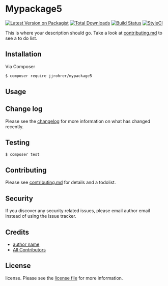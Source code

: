# Mypackage5

[![Latest Version on Packagist][ico-version]][link-packagist]
[![Total Downloads][ico-downloads]][link-downloads]
[![Build Status][ico-travis]][link-travis]
[![StyleCI][ico-styleci]][link-styleci]

This is where your description should go. Take a look at [contributing.md](contributing.md) to see a to do list.

## Installation

Via Composer

``` bash
$ composer require jjrohrer/mypackage5
```

## Usage

## Change log

Please see the [changelog](changelog.md) for more information on what has changed recently.

## Testing

``` bash
$ composer test
```

## Contributing

Please see [contributing.md](contributing.md) for details and a todolist.

## Security

If you discover any security related issues, please email author email instead of using the issue tracker.

## Credits

- [author name][link-author]
- [All Contributors][link-contributors]

## License

license. Please see the [license file](license.md) for more information.

[ico-version]: https://img.shields.io/packagist/v/jjrohrer/mypackage5.svg?style=flat-square
[ico-downloads]: https://img.shields.io/packagist/dt/jjrohrer/mypackage5.svg?style=flat-square
[ico-travis]: https://img.shields.io/travis/jjrohrer/mypackage5/master.svg?style=flat-square
[ico-styleci]: https://styleci.io/repos/12345678/shield

[link-packagist]: https://packagist.org/packages/jjrohrer/mypackage5
[link-downloads]: https://packagist.org/packages/jjrohrer/mypackage5
[link-travis]: https://travis-ci.org/jjrohrer/mypackage5
[link-styleci]: https://styleci.io/repos/12345678
[link-author]: https://github.com/jjrohrer
[link-contributors]: ../../contributors
